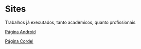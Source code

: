 # Sites
 Trabalhos já executados, tanto acadêmicos, quanto profissionais. 

<a href="https://pedroh-sousa.github.io/projeto-android/"> Página Android

<a href="https://pedroh-sousa.github.io/Projeto-Cordel/"> Página Cordel